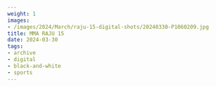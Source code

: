 ```yaml
---
weight: 1
images:
- /images/2024/March/raju-15-digital-shots/20240330-P1060209.jpg
title: MMA RAJU 15
date: 2024-03-30
tags:
- archive
- digital
- black-and-white
- sports
---
```

